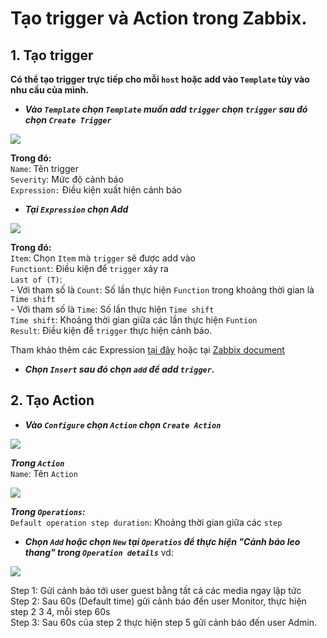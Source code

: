 # Tạo trigger và Action trong Zabbix.
## 1. Tạo trigger
**Có thể tạo trigger trực tiếp cho mỗi `host` hoặc add vào `Template` tùy vào nhu cầu của mình.**
- ***Vào `Template` chọn `Template` muốn add `trigger` chọn `trigger` sau đó chọn `Create Trigger`***
<img src=https://i.imgur.com/0pjxKEf.png>

**Trong đó:**</br>
`Name`: Tên trigger</br>
`Severity`: Mức độ cảnh báo</br>
`Expression:` Điều kiện xuất hiện cảnh báo</br>
- ***Tại `Expression` chọn Add***
<img src=https://i.imgur.com/fQVRk9m.png>

**Trong đó:**</br>
`Item`: Chọn `Item` mà `trigger` sẽ được add vào</br>
`Functiont`: Điều kiện để `trigger` xảy ra</br>
`Last of (T)`:</br>
    - Với tham số là `Count`: Số lần thực hiện `Function` trong khoảng thời gian là `Time shift`</br>
    - Với tham số là `Time`: Số lần thực hiện `Time shift`</br>
`Time shift`: Khoảng thời gian giữa các lần thực hiện `Funtion`</br>
`Result`: Điều kiện để `trigger` thực hiện cảnh báo.</br>

Tham khảo thêm các Expression [tại đây]() hoặc tại [Zabbix document]()

- ***Chọn `Insert` sau đó chọn `add` để add `trigger`.***
## 2. Tạo Action
- ***Vào `Configure` chọn `Action` chọn `Create Action`***
<img src=https://i.imgur.com/OWGYsoE.png>

***Trong `Action`***</br>
`Name`: Tên `Action`

<img src=https://i.imgur.com/I9cilRR.png>

***Trong `Operations`:***</br>
`Default operation step duration`: Khoảng thời gian giữa các `step`

- ***Chọn `Add` hoặc chọn `New` tại `Operatios` để thực hiện "Cảnh báo leo thang" trong `Operation details`***
vd: 

<img src=https://i.imgur.com/uAn0L2k.png>

Step 1: Gửi cảnh báo tới user guest bằng tất cả các media ngay lập tức</br>
Step 2: Sau 60s (Default time) gửi cảnh báo đến user Monitor, thực hiện step 2 3 4, mỗi step 60s</br>
Step 3: Sau 60s của step 2 thực hiện step 5 gửi cảnh báo đến user Admin.</br>
